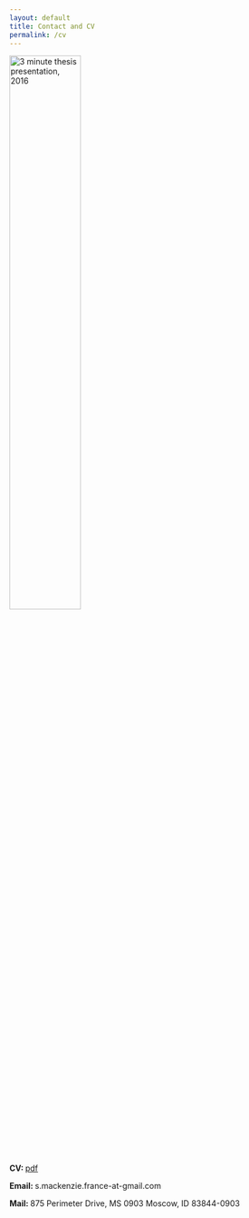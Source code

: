```yaml
---
layout: default
title: Contact and CV
permalink: /cv
---
```


<div align="float:left;">
<img src="{{ site.url }}/images/26454324292_4515eac1ba_o.jpg" alt="3 minute thesis presentation, 2016" style="width:50%;" >
</div>
<div align="float:left;">
  <b> CV: </b> <a href="https://github.com/shannonmackenzie/shannonmackenzie.github.io/blob/master/cvs/resume_November2017.pdf"> pdf</a>
  
  <b> Email: </b> s.mackenzie.france-at-gmail.com
  
  <b> Mail: </b> 875 Perimeter Drive, MS 0903 
Moscow, ID 83844-0903
  
</div>
